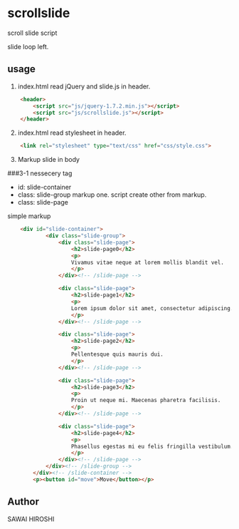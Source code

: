 scrollslide
===========

scroll slide script

slide loop left.


usage
----------
1. index.html read jQuery and slide.js in header. 
```html
    <header>
        <script src="js/jquery-1.7.2.min.js"></script>
        <script src="js/scrollslide.js"></script>
    </header>
```

2. index.html read stylesheet in header.
```html
    <link rel="stylesheet" type="text/css" href="css/style.css">
```

3. Markup slide in body  

###3-1 nessecery tag
* id: slide-container
* class: slide-group
    markup one. script create other from markup. 
* class: slide-page

simple markup

```html
    <div id="slide-container">
            <div class="slide-group">
                <div class="slide-page">
                    <h2>slide-page0</h2>
                    <p>
                    Vivamus vitae neque at lorem mollis blandit vel.
                    </p>
                </div><!-- /slide-page -->

                <div class="slide-page">
                    <h2>slide-page1</h2>
                    <p>
                    Lorem ipsum dolor sit amet, consectetur adipiscing.
                    </p>
                </div><!-- /slide-page -->

                <div class="slide-page">
                    <h2>slide-page2</h2>
                    <p>
                    Pellentesque quis mauris dui.
                    </p>
                </div><!-- /slide-page -->

                <div class="slide-page">
                    <h2>slide-page3</h2>
                    <p>
                    Proin ut neque mi. Maecenas pharetra facilisis.
                    </p>
                </div><!-- /slide-page -->

                <div class="slide-page">
                    <h2>slide-page4</h2>
                    <p>
                    Phasellus egestas mi eu felis fringilla vestibulum.
                    </p>
                </div><!-- /slide-page -->
            </div><!-- /slide-group -->
        </div><!-- /slide-container -->
        <p><button id="move">Move</button></p>

```

Author
--------------------
SAWAI HIROSHI
